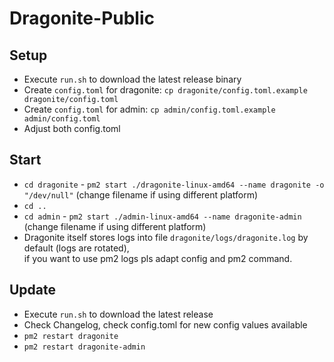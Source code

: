 # Dragonite-Public

## Setup
- Execute `run.sh` to download the latest release binary
- Create `config.toml` for dragonite: `cp dragonite/config.toml.example dragonite/config.toml`
- Create `config.toml` for admin: `cp admin/config.toml.example admin/config.toml`
- Adjust both config.toml

## Start
- `cd dragonite` - `pm2 start ./dragonite-linux-amd64 --name dragonite -o "/dev/null"` (change filename if using different platform)
- `cd ..`
- `cd admin` - `pm2 start ./admin-linux-amd64 --name dragonite-admin`  (change filename if using different platform)
- Dragonite itself stores logs into file `dragonite/logs/dragonite.log` by default (logs are rotated),  
if you want to use pm2 logs pls adapt config and pm2 command.

## Update
- Execute `run.sh` to download the latest release
- Check Changelog, check config.toml for new config values available
- `pm2 restart dragonite`
- `pm2 restart dragonite-admin`
